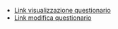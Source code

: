 - [Link visualizzazione questionario](https://docs.google.com/forms/d/e/1FAIpQLSffQU5PqOGo93X0QrQbD5VscMGA07pes3RWkuZRolinX4nevg/viewform)
- [Link modifica questionario](https://docs.google.com/forms/u/1/d/1vKzFGCQb5nvyG6it8HfEqZgZ3ioQ6J1_T6eUiTdYIRc/edit?usp=redirect_edit_quantum)
